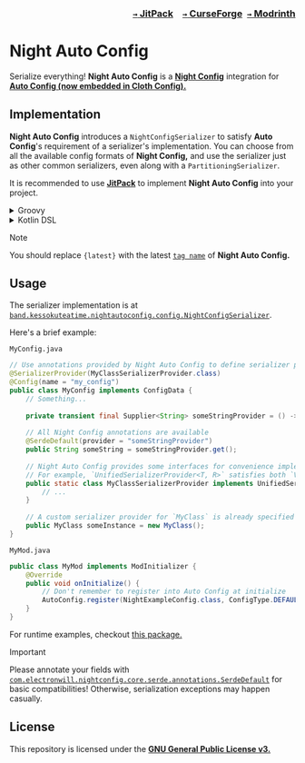 ### <p align=right>[`→` JitPack](https://jitpack.io/#KessokuTeaTime/Night-Auto-Config)&emsp;[`→` CurseForge](https://www.curseforge.com/minecraft/mc-mods/night-auto-config)&ensp;[`→` Modrinth](https://modrinth.com/mod/night-auto-config)</p>

# Night Auto Config

Serialize everything! **Night Auto Config** is a **[Night Config](https://github.com/TheElectronWill/Night-Config)** integration for **[Auto Config (now embedded in Cloth Config).](https://modrinth.com/mod/cloth-config)**

## Implementation

**Night Auto Config** introduces a `NightConfigSerializer` to satisfy **Auto Config**'s requirement of a serializer's implementation. You can choose from all the available config formats of **Night Config,** and use the serializer just as other common serializers, even along with a `PartitioningSerializer`.

It is recommended to use **[JitPack](https://jitpack.io/#KessokuTeaTime/Night-Auto-Config)** to implement **Night Auto Config** into your project.

<details>

<summary>Groovy</summary>

<h6 align="right">build.gradle</h6>

```groovy
repositories {
	maven { url "https://jitpack.io" }
}

dependencies {
	modImplementation include("com.github.KessokuTeaTime:Night-Auto-Config:$project.nightautoconfig_version")
}
```

<h6 align="right">gradle.properties</h6>

```
nightautoconfig_version={latest}
```

</details>

<details>

<summary>Kotlin DSL</summary>

<h6 align="right">build.gradle.kts</h6>

```kotlin
repositories {
	maven { url = uri("https://jitpack.io") }
}

dependencies {
	modImplementation("com.github.KessokuTeaTime:Night-Auto-Config:$project.nightautoconfig_version")
	include("com.github.KessokuTeaTime:Night-Auto-Config:$project.nightautoconfig_version")
}
```

<h6 align="right">gradle.properties</h6>

```
nightautoconfig_version={latest}
```

</details>

> [!NOTE]
> You should replace `{latest}` with the latest [`tag name`](https://github.com/KessokuTeaTime/Night-Auto-Config/tags) of **Night Auto Config.**

## Usage

The serializer implementation is at [`band.kessokuteatime.nightautoconfig.config.NightConfigSerializer`](src/main/java/band/kessokuteatime/nightautoconfig/config/NightConfigSerializer.java).

Here's a brief example:

`MyConfig.java`
```java
// Use annotations provided by Night Auto Config to define serializer providers and deserializer providers at runtime!
@SerializerProvider(MyClassSerializerProvider.class)
@Config(name = "my_config")
public class MyConfig implements ConfigData {
    // Something...
    
    private transient final Supplier<String> someStringProvider = () -> "default";
    
    // All Night Config annotations are available
    @SerdeDefault(provider = "someStringProvider")
    public String someString = someStringProvider.get();
    
    // Night Auto Config provides some interfaces for convenience implementations
    // For example, `UnifiedSerializerProvider<T, R>` satisfies both `ValueSerializer<T, R>` and `ValueSerializerProvider<T, R>`
    public static class MyClassSerializerProvider implements UnifiedSerializerProvider<MyClass, String> {
        // ...
    }
    
    // A custom serializer provider for `MyClass` is already specified at type definition
    public MyClass someInstance = new MyClass();
}
```

`MyMod.java`
```java
public class MyMod implements ModInitializer {
    @Override
    public void onInitialize() {
        // Don't remember to register into Auto Config at initialize
        AutoConfig.register(NightExampleConfig.class, ConfigType.DEFAULT_COMMENTED::fileWatcherSerializer);
    }
}
```

For runtime examples, checkout [this package.](/src/main/java/band/kessokuteatime/nightautoconfig/example/config)

> [!IMPORTANT]
> Please annotate your fields with [`com.electronwill.nightconfig.core.serde.annotations.SerdeDefault`](https://github.com/TheElectronWill/night-config/blob/master/core/src/main/java/com/electronwill/nightconfig/core/serde/annotations/SerdeDefault.java) for basic compatibilities! Otherwise, serialization exceptions may happen casually.

## License

This repository is licensed under the **[GNU General Public License v3.](LICENSE)**

